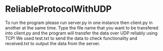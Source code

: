 # ReliableProtocolWithUDP
To run the program please run server.py in one instance then client.py in another at
the same time. Type the file name that you want to be transfered into client.py and
the program will transfer the data over UDP reliably using TCP! We used test.txt to
send the data to check functionality and received.txt to output the data from the server.